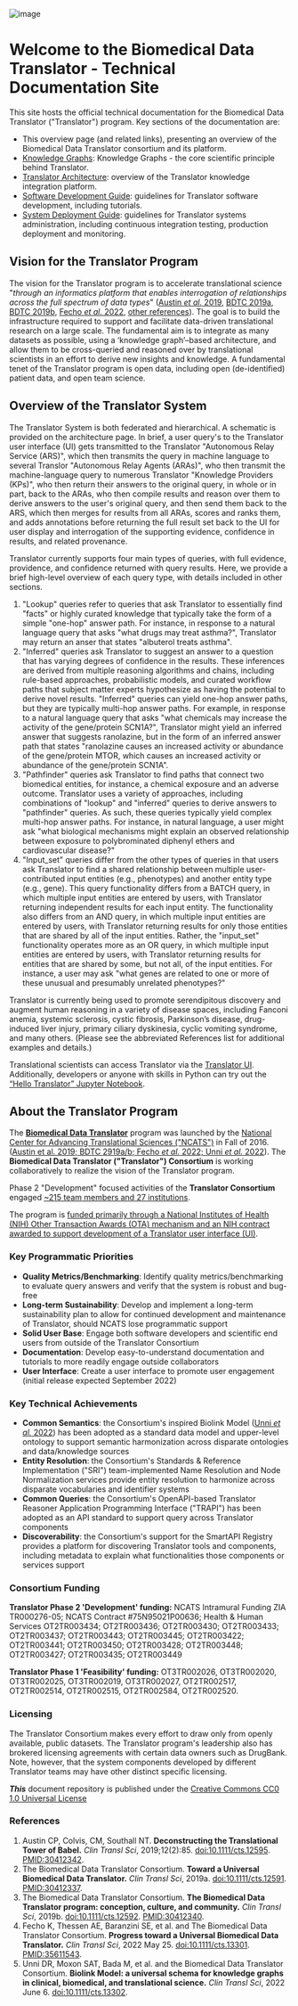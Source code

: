 ![image](img/translator-banner.jpg)

# Welcome to the Biomedical Data Translator - Technical Documentation Site 

This site hosts the official technical documentation for the Biomedical Data Translator ("Translator") program. Key sections of the documentation are:

- This overview page (and related links), presenting an overview of the Biomedical Data Translator consortium and its platform.
- [Knowledge Graphs](architecture/biolink/knowledge_graphs.md): Knowledge Graphs - the core scientific principle behind Translator.
- [Translator Architecture](architecture/index.md): overview of the Translator knowledge integration platform.
- [Software Development Guide](development-guide/index.md): guidelines for Translator software development, including tutorials.
- [System Deployment Guide](deployment-guide/index.md): guidelines for Translator systems administration, including continuous integration testing, production deployment and monitoring.

## Vision for the Translator Program

The vision for the Translator program is to accelerate translational science "_through an informatics platform that 
enables interrogation of relationships across the full spectrum of data types_"
([Austin _et al._ 2019](https://doi.org/10.1111/cts.12595), [BDTC 2019a](https://doi.org/10.1111/cts.12591),
[BDTC 2019b](https://doi.org/10.1111/cts.12592), [Fecho _et al._ 2022](https://doi.org/10.1111/cts.13301),
[other references](#references)). The goal is to build the infrastructure required to support and 
facilitate data-driven translational research on a large scale. The fundamental aim is to integrate as many datasets
as possible, using a ‘knowledge graph’–based architecture, and allow them to be cross-queried and reasoned over by
translational scientists in an effort to derive new insights and knowledge. A fundamental tenet of the Translator program is open data, including open (de-identified) 
patient data, and open team science.

## Overview of the Translator System

The Translator System is both federated and hierarchical. A schematic is provided on the architecture page. In brief, a user query's to the Translator user interface (UI) gets transmitted to the Translator "Autonomous Relay Service (ARS)", which then transmits the query in machine language to several Translor "Autonomous Relay Agents (ARAs)", who then transmit the machine-language query to numerous Translator "Knowledge Providers (KPs)", who then return their answers to the original query, in whole or in part, back to the ARAs, who then compile results and reason over them to derive answers to the user's original query, and then send them back to the ARS, which then merges for results from all ARAs, scores and ranks them, and adds annotations before returning the full result set back to the UI for user display and interrogation of the supporting evidence, confidence in results, and related provenance.

Translator currently supports four main types of queries, with full evidence, providence, and confidence returned with query results. Here, we provide a brief high-level overview of each query type, with details included in other sections.

1. "Lookup" queries refer to queries that ask Translator to essentially find "facts" or highly curated knowledge that typically take the form of a simple "one-hop" answer path. For instance, in response to a natural language query that asks "what drugs may treat asthma?", Translator may return an anser that states "albuterol treats asthma".
2. "Inferred" queries ask Translator to suggest an answer to a question that has varying degrees of confidence in the results. These inferences are derived from multiple reasoning algorithms and chains, including rule-based approaches, probabilistic models, and curated workflow paths that subject matter experts hypothesize as having the potential to derive novel results. "Inferred" queries can yield one-hop answer paths, but they are typically multi-hop answer paths. For example, in response to a natural language query that asks "what chemicals may increase the activity of the gene/protein SCN1A?", Translator might yield an inferred answer that suggests ranolazine, but in the form of an inferred answer path that states "ranolazine causes an increased activity or abundance of the gene/protein MTOR, which causes an increased activity or abundance of the gene/protein SCN1A".
3. "Pathfinder" queries ask Translator to find paths that connect two biomedical entities, for instance, a chemical exposure and an adverse outcome. Translator uses a variety of approaches, including combinations of "lookup" and "inferred" queries to derive answers to "pathfinder" queries. As such, these queries typically yield complex multi-hop answer paths. For instance, in natural language, a user might ask "what biological mechanisms might explain an observed relationship between exposure to polybrominated diphenyl ethers and cardiovascular disease?"
4. "Input_set" queries differ from the other types of queries in that users ask Translator to find a shared relationship between multiple user-contributed input entities (e.g., phenotypes) and another entity type (e.g., gene). This query functionality differs from a BATCH query, in which multiple input entities are entered by users, with Translator returning independent results for each input entity. The functionality also differs from an AND query, in which multiple input entities are entered by users, with Translator returning results for only those entities that are shared by all of the input entities. Rather, the "input_set" functionality operates more as an OR query, in which multiple input entities are entered by users, with Translator returning results for entities that are shared by some, but not all, of the input entities. For instance, a user may ask "what genes are related to one or more of these unusual and presumably unrelated phenotypes?"

Translator is currently being used to promote serendipitous discovery and augment human reasoning in a variety of
disease spaces, including Fanconi anemia, systemic sclerosis, cystic fibrosis, Parkinson’s disease, drug-induced liver injury, primary ciliary dyskinesia, cyclic vomiting syndrome, and many others. (Please see the abbreviated References list for additional examples and details.)

Translational scientists can access Translator via the [Translator UI](https://ui.transltr.io/). Additionally, developers or anyone with skills in Python can try out the [“Hello Translator” Jupyter Notebook](development-guide/HelloTranslator.ipynb). 

## About the Translator Program

The [**Biomedical Data Translator**](https://ncats.nih.gov/translator)  program was launched by the
[National Center for Advancing Translational Sciences ("NCATS")](https://ncats.nih.gov) in Fall of 2016. ([Austin et al. 2019; BDTC 2919a/b;
Fecho _et al._ 2022; Unni _et al._  2022](index.md#references)). The **Biomedical Data Translator ("Translator") Consortium** 
is working collaboratively to realize the vision of the Translator program. 

Phase 2 "Development" focused activities of the **Translator Consortium** engaged [~215 team members and 27 institutions](https://github.com/NCATSTranslator/Translator-All/wiki). 

The program is [funded primarily through a National Institutes of Health (NIH) Other Transaction Awards (OTA) mechanism and an NIH contract awarded to support development of a Translator user interface (UI)](#consortium-funding).

### Key Programmatic Priorities

- **Quality Metrics/Benchmarking**: Identify quality metrics/benchmarking to evaluate query answers and verify that the system is robust and bug-free
- **Long-term Sustainability**: Develop and implement a long-term sustainability plan to allow for continued development and maintenance of Translator, should NCATS lose programmatic support
- **Solid User Base**: Engage both software developers and scientific end users from outside of the Translator Consortium
- **Documentation**: Develop easy-to-understand documentation and tutorials to more readily engage outside collaborators
- **User Interface**: Create a user interface to promote user engagement (initial release expected September 2022)

### Key Technical Achievements

- **Common Semantics**: the Consortium's inspired Biolink Model ([Unni _et al._ 2022](index.md#references)) has been adopted as a standard data model and upper-level ontology to support semantic harmonization across disparate ontologies and data/knowledge sources
- **Entity Resolution**: the Consortium's Standards & Reference Implementation ("SRI") team-implemented Name Resolution and Node Normalization services provide entity resolution to harmonize across disparate vocabularies and identifier systems
- **Common Queries**: the Consortium's OpenAPI-based Translator Reasoner Application Programming Interface ("TRAPI") has been adopted as an API standard to support query across Translator components
- **Discoverability**: the Consortium's support for the SmartAPI Registry provides a platform for discovering Translator tools and components, including metadata to explain what functionalities those components or services support

### Consortium Funding

**Translator Phase 2 'Development' funding:** NCATS Intramural Funding ZIA TR000276-05; NCATS Contract #75N95021P00636; Health & Human Services OT2TR003434; OT2TR003436; OT2TR003430; OT2TR003433; OT2TR003437; OT2TR003443; OT2TR003445; OT2TR003422; OT2TR003441; OT2TR003450; OT2TR003428; OT2TR003448; OT2TR003427; OT2TR003435; OT2TR003449

**Translator Phase 1 'Feasibility' funding:** OT3TR002026, OT3TR002020, OT3TR002025, OT3TR002019, OT3TR002027, OT2TR002517, OT2TR002514, OT2TR002515, OT2TR002584, OT2TR002520.

###  Licensing

The Translator Consortium makes every effort to draw only from openly available, public datasets. The Translator program's leadership also has brokered licensing agreements with certain data owners such as DrugBank. Note, however, that the system components developed by different Translator teams may have other distinct specific licensing. 

**_This_** document repository is published under the [Creative Commons CC0 1.0 Universal License](license.md)

### References

1. Austin CP, Colvis, CM, Southall NT. **Deconstructing the Translational Tower of Babel.** _Clin Transl Sci_, 2019;12(2):85. [doi:10.1111/cts.12595](https://doi.org/10.1111/cts.12595). [PMID:30412342](https://pubmed.ncbi.nlm.nih.gov/30412342/).
2. The Biomedical Data Translator Consortium. **Toward a Universal Biomedical Data Translator.** _Clin Transl Sci_, 2019a. [doi:10.1111/cts.12591](https://doi.org/10.1111/cts.12591). [PMID:30412337](https://pubmed.ncbi.nlm.nih.gov/30412337/).
3. The Biomedical Data Translator Consortium. **The Biomedical Data Translator program: conception, culture, and community.** _Clin Transl Sci_, 2019b. [doi:10.1111/cts.12592](https://doi.org/10.1111/cts.12592). [PMID:30412340](https://pubmed.ncbi.nlm.nih.gov/30412340/).
4. Fecho K, Thessen AE, Baranzini SE, et al. and The Biomedical Data Translator Consortium. **Progress toward a Universal Biomedical Data Translator.** _Clin Transl Sci_, 2022 May 25. [doi:10.1111/cts.13301](https://doi.org/10.1111/cts.13301). [PMID:35611543](https://pubmed.ncbi.nlm.nih.gov/35611543/).
5. Unni DR, Moxon SAT, Bada M, et al. and the Biomedical Data Translator Consortium. **Biolink Model: a universal schema for knowledge graphs in clinical, biomedical, and translational science.** _Clin Transl Sci_, 2022 June 6. [doi:10.1111/cts.13302](https://doi.org/10.1111/cts.13302).
